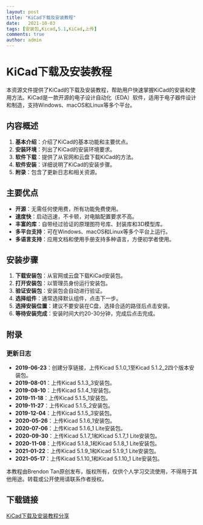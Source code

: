 ```yaml
---
layout: post
title: "KiCad下载及安装教程"
date:   2021-10-03
tags: [安装包,Kicad,5.1,KiCad,上传]
comments: true
author: admin
---
```

# KiCad下载及安装教程

本资源文件提供了KiCad的下载及安装教程，帮助用户快速掌握KiCad的安装和使用方法。KiCad是一款开源的电子设计自动化（EDA）软件，适用于电子器件设计和制造，支持Windows、macOS和Linux等多个平台。

## 内容概述

1. **基本介绍**：介绍了KiCad的基本功能和主要优点。
2. **安装环境**：列出了KiCad的安装环境要求。
3. **软件下载**：提供了从官网和云盘下载KiCad的方法。
4. **软件安装**：详细说明了KiCad的安装步骤。
5. **附录**：包含了更新日志和相关资源。

## 主要优点

- **开源**：无需任何使用费，所有功能免费使用。
- **速度快**：启动迅速，不卡顿，对电脑配置要求不高。
- **丰富的库**：自带经过验证的原理图符号库、封装库和3D模型库。
- **多平台支持**：可在Windows、macOS和Linux等多个平台上运行。
- **多语言支持**：应用文档和使用手册支持多种语言，方便初学者使用。

## 安装步骤

1. **下载安装包**：从官网或云盘下载KiCad安装包。
2. **打开安装包**：以管理员身份运行安装包。
3. **验证安装包**：安装包会自动进行验证。
4. **选择组件**：通常选择默认组件，点击下一步。
5. **选择安装位置**：建议不要安装在C盘，选择合适的路径后点击安装。
6. **等待安装完成**：安装时间大约20-30分钟，完成后点击完成。

## 附录

### 更新日志

- **2019-06-23**：创建分享链接，上传Kicad 5.1.0_1至Kicad 5.1.2_2四个版本安装包。
- **2019-08-01**：上传Kicad 5.1.3_3安装包。
- **2019-08-10**：上传Kicad 5.1.4_1安装包。
- **2019-11-18**：上传Kicad 5.1.5_1安装包。
- **2019-11-27**：上传Kicad 5.1.5_2安装包。
- **2019-12-04**：上传Kicad 5.1.5_3安装包。
- **2020-05-26**：上传Kicad 5.1.6_1安装包。
- **2020-07-06**：上传Kicad 5.1.6_1 Lite安装包。
- **2020-09-30**：上传Kicad 5.1.7_1和Kicad 5.1.7_1 Lite安装包。
- **2020-11-08**：上传Kicad 5.1.8_1和Kicad 5.1.8_1 Lite安装包。
- **2021-01-22**：上传Kicad 5.1.9_1和Kicad 5.1.9_1 Lite安装包。
- **2021-05-17**：上传Kicad 5.1.10_1和Kicad 5.1.10_1 Lite安装包。

本教程由Brendon Tan原创发布，版权所有，仅供个人学习交流使用，不得用于其他用途。转载或公开使用请联系作者授权。

## 下载链接

[KiCad下载及安装教程分享](https://pan.quark.cn/s/abaae81e4297)